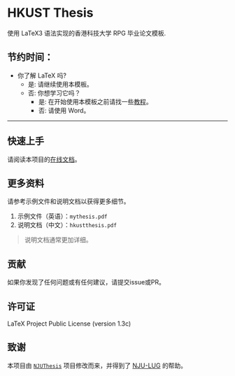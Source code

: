 # HKUST Thesis

使用 LaTeX3 语法实现的香港科技大学 RPG 毕业论文模板.

## 节约时间：

- 你了解 LaTeX 吗?
    - 是: 请继续使用本模板。
    - 否: 你想学习它吗？
        - 是: 在开始使用本模板之前请找一些[教程](https://www.bilibili.com/video/BV1s7411U7Pr)。
        - 否: 请使用 Word。

---

## 快速上手

请阅读本项目的[在线文档](https://HKFoggyU.github.io/hkust-thesis/)。

## 更多资料

请参考示例文件和说明文档以获得更多细节。

1. 示例文件（英语）：`` mythesis.pdf ``
2. 说明文档（中文）：`` hkustthesis.pdf ``

> 说明文档通常更加详细。

## 贡献

如果你发现了任何问题或有任何建议，请提交issue或PR。

## 许可证

LaTeX Project Public License (version 1.3c)

## 致谢

本项目由 [`` NJUThesis ``](https://github.com/nju-lug/NJUThesis) 项目修改而来，并得到了 [NJU-LUG](https://github.com/nju-lug) 的帮助。
